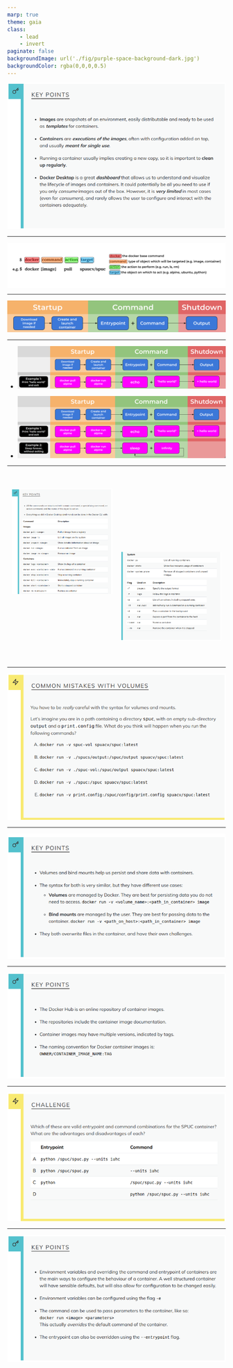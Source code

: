 ```yaml
---
marp: true
theme: gaia
class:
    - lead
    - invert
paginate: false
backgroundImage: url('./fig/purple-space-background-dark.jpg')
backgroundColor: rgba(0,0,0,0.5)
---
```


![width:1000](./fig/Docker_Desktop_keypoints.png)

---

<div style="background-color: white; padding: 10px;">

  ![width:1000](../episodes/fig/docker_cmd.png)

</div>

---

![width:1000](../episodes/fig/docker_life_0.png)

---

* ![width:1000](../episodes/fig/docker_life_1.png)

* ![width:1000](../episodes/fig/docker_life_2.png)

---

<div style="display: flex; font-size: 1.8rem;">

<div style="flex: 1; padding: 10px;">

![width:600](./fig/docker_cli_keypoints_1.png)

</div>

<div style="flex: 1; padding: 10px; margin-top:145px;">

![width:550](./fig/docker_cli_keypoints_2.png)

</div>

</div>

---

![width:1000](./fig/common_mistakes_with_volumes.png)

---

![width:1000](./fig/docker_volumes_keypoints.png)

---

![width:1000](./fig/docker_hub_keypoints.png)

---

![width:1000](./fig/entrypoint_command_combination.png)

---

![width:1000](./fig/docker_run_configuration_keypoints.png)
